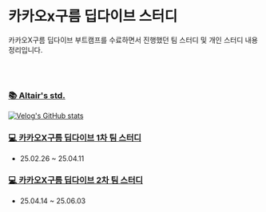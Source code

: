 # 카카오x구름 딥다이브 스터디

카카오X구름 딥다이브 부트캠프를 수료하면서 진행했던 팀 스터디 및 개인 스터디 내용 정리입니다.

<br>
<br>

### [📚 Altair's std.](https://velog.io/@th0538/posts)
 [![Velog's GitHub stats](https://velog-readme-stats.vercel.app/api?name=th0538&color=white)](https://velog.io/@th0538)

### [💻 카카오X구름 딥다이브 1차 팀 스터디](https://github.com/beta-tester-team2)
- 25.02.26 ~ 25.04.11

### [💻 카카오X구름 딥다이브 2차 팀 스터디](https://github.com/2025-GOORM-DEEPDIVE-Apr)
- 25.04.14 ~ 25.06.03

